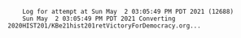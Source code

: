         Log for attempt at Sun May  2 03:05:49 PM PDT 2021 (12688)
        Sun May  2 03:05:49 PM PDT 2021 Converting 2020HIST201/KBe21hist201retVictoryForDemocracy.org...
